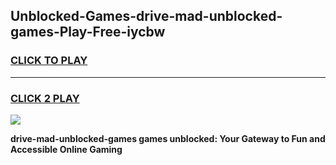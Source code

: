 
## Unblocked-Games-drive-mad-unblocked-games-Play-Free-iycbw
<h3>
<a href="https://premium76.site?title=drive-mad-unblocked-games&ref=21A">CLICK TO PLAY</a></h3>
<hr>

<h3>
<a href="https://premium76.site?title=drive-mad-unblocked-games&ref=21A">CLICK 2 PLAY</a>
  
</h3>

<a href="https://premium76.site?title=drive-mad-unblocked-games&ref=21A"><img src="https://clearcache.store/games.png"></a>


**drive-mad-unblocked-games games unblocked: Your Gateway to Fun and Accessible Online Gaming**
